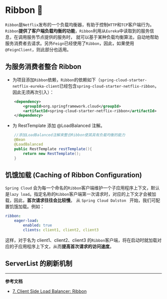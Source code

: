 # Ribbon :hammer:

`Ribbon`是`Netflix`发布的一个负载均衡器，有助于控制`HTTP`和`TCP`客户端行为。`Ribbon`**提供了客户端负载均衡的功能**，`Ribbon`利用从`Eureka`中读取到的服务信息，在调用服务节点提供的服务时，
就可以基于某种负载均衡算法，自动地帮助服务消费者去请求。另外`Feign`已经使用了`Ribbon`，因此，如果使用`@FeignClient`，则此部分也适用。

## 为服务消费者整合 Ribbon

- 为项目添加`Ribbon`依赖，`Ribbon`的依赖如下（`spring-cloud-starter-netflix-eureka-client`已经包含`spring-cloud-starter-netflix-ribbon`，因此无须再次引入）：
```xml
    <dependency>
        <groupId>org.springframework.cloud</groupId>
        <artifactId>spring-cloud-starter-netflix-ribbon</artifactId>
    </dependency>
```

- 为 RestTemplate 添加 @LoadBalanced 注解。
```java
    //添加LoadBalanced注解来整合Ribbon使其具有负载均衡的能力
    @Bean
    @LoadBalanced
    public RestTemplate restTemplate(){
        return new RestTemplate();
    }
```

## 饥饿加载 (Caching of Ribbon Configuration)

`Spring Cloud` 会为每一个命名的`Ribbon`客户端维护一个子应用程序上下文，默认是`lazy load`。指定名称的`Ribbon`客户端第一次请求时，对应的上下文才会被加载，因此，**首次请求往往会比较慢**。 
从 `Spring Cloud Dalston ` 开始，我们可配置饥饿加载。例如：
```yaml
ribbon:
    eager-load:
        enabled: true
        clients: client1, client2, client3
```

这样，对于名为 client1、client2、client3 的`Ribbon`客户端，将在启动时就加载对应的子应用程序上下文，从而**提高首次请求的访问速度**。

## ServerList 的刷新机制

---
**参考文档**

- [7. Client Side Load Balancer: Ribbon](https://docs.spring.io/spring-cloud-netflix/docs/2.2.5.RELEASE/reference/html/#spring-cloud-ribbon)